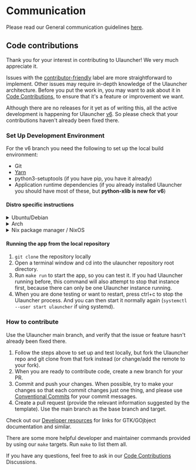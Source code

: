 # Communication

Please read our General communication guidelines [here](CODE_OF_CONDUCT.md#General_communication_guidelines).

## Code contributions

Thank you for your interest in contributing to Ulauncher! We very much appreciate it.

Issues with the [contributor-friendly](https://github.com/Ulauncher/Ulauncher/labels/contributor-friendly) label are more straightforward to implement. Other issues may require in-depth knowledge of the Ulauncher architecture. Before you put the work in, you may want to ask about it in [Code Contributions](https://github.com/Ulauncher/Ulauncher/discussions/categories/code-contributions), to ensure that it's a feature or improvement we want.

Although there are no releases for it yet as of writing this, all the active development is happening for Ulauncher [v6](https://github.com/Ulauncher/Ulauncher/milestone/7). So please check that your contributions haven't already been fixed there.

### Set Up Development Environment

For the v6 branch you need the following to set up the local build environment:

* Git
* [Yarn](https://classic.yarnpkg.com/en/docs/install)
* python3-setuptools (if you have pip, you have it already)
* Application runtime dependencies (if you already installed Ulauncher you should have most of these, but **python-xlib is new for v6**)

#### Distro specific instructions

<details>
  <summary>Ubuntu/Debian</summary>

  Install the development dependencies:

  ```sh
  sudo apt update && sudo apt install git bash make sed yarnpkg python3-setuptools debhelper dh-python
  make python-venv
  ```

  If you don't have Ulauncher installed already, install the runtime dependencies as well (requires universe repo):

  ```sh
  sudo add-apt-repository universe
  sudo apt install python3-{all,gi,gi-cairo,xlib} gobject-introspection \
    gir1.2-{glib-2.0,gtk-3.0,webkit2-4.0,gtklayershell-0.1}
  ```

</details>

<details>
  <summary>Arch</summary>

  First, install your system updates:

  ```sh
  sudo pacman -Syu
  ```

  Install the development and testing dependencies:

  ```sh
  sudo pacman -Syu --needed git bash make sed yarn python-{build,setuptools,lefthook}
  make python-venv
  ```

  If you don't have Ulauncher installed already, install the runtime dependencies as well:

  ```sh
  sudo pacman -Syu --needed gtk3 webkit2gtk-4.1 gtk-layer-shell python-{cairo,gobject,xlib}
  ```

</details>

<details>
  <summary>Nix package manager / NixOS</summary>

1. build your development interpreter with `make nix-build-dev`
2. use the development interpreter (`./nix/dev/bin/python`) by either of:
   * pointing your favorite IDE to use it, make sure it adds repository root to `PYTHONPATH`,
   * using it directly from repository root (otherwise you will use the version of code built with environment),
3. rebuild the interpreter when project dependencies change,

Alternatively you can run the current code directly `make nix-run ARGS="<arg1> <arg2...>"`, without any IDE completion.

Jetbrains IDEs will have trouble discovering GTK objects (`from gi.repository import ...` are underlined red).
You will need to instruct it to build stub files from binaries by:

1. placing your cursor over red-underlined import,
2. pressing `Alt+Enter` to invoke a dropdown menu with suggested fixes,
3. selecting `Generate stubs for binary module gi.repository.Gtk`

</details>

#### Running the app from the local repository

1. `git clone` the repository locally
1. Open a terminal window and cd into the ulauncher repository root directory.
1. Run `make run` to start the app, so you can test it. If you had Ulauncher running before, this command will also attempt to stop that instance first, because there can only be one Ulauncher instance running.
1. When you are done testing or want to restart, press ctrl+c to stop the Ulauncher process. And you can then start it normally again (`systemctl --user start ulauncher` if uing systemd).

### How to contribute

Use the Ulauncher main branch, and verify that the issue or feature hasn't already been fixed there.

1. Follow the steps above to set up and test locally, but fork the Ulauncher repo and git clone from that fork instead (or change/add the remote to your fork).
1. When you are ready to contribute code, create a new branch for your PR.
1. Commit and push your changes. When possible, try to make your changes so that each commit changes just one thing, and please use [Conventional Commits](https://www.conventionalcommits.org/) for your commit messages.
1. Create a pull request (provide the relevant information suggested by the template). Use the main branch as the base branch and target.

Check out our [Developer resources](https://github.com/Ulauncher/Ulauncher/discussions/879) for links for GTK/GOjbject documentation and similar.

There are some more helpful developer and maintainer commands provided by using our `make` targets. Run `make` to list them all.

If you have any questions, feel free to ask in our [Code Contributions](https://github.com/Ulauncher/Ulauncher/discussions/categories/code-contributions) Discussions.
